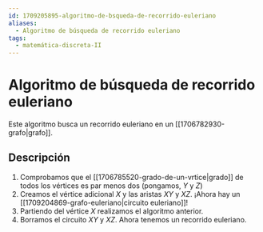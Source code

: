 ```yaml
---
id: 1709205895-algoritmo-de-bsqueda-de-recorrido-euleriano
aliases:
  - Algoritmo de búsqueda de recorrido euleriano
tags:
  - matemática-discreta-II
---
```


# Algoritmo de búsqueda de recorrido euleriano

Este algoritmo busca un recorrido euleriano en un [[1706782930-grafo|grafo]].

## Descripción

1. Comprobamos que el [[1706785520-grado-de-un-vrtice|grado]] de todos los vértices es par menos dos (pongamos, $Y$ y $Z$)
2. Creamos el vértice adicional $X$ y las aristas $XY$ y $XZ$. ¡Ahora hay un [[1709204869-grafo-euleriano|circuito euleriano]]!
3. Partiendo del vértice $X$ realizamos el algoritmo anterior.
4. Borramos el circuito $XY$ y $XZ$. Ahora tenemos un recorrido euleriano.
